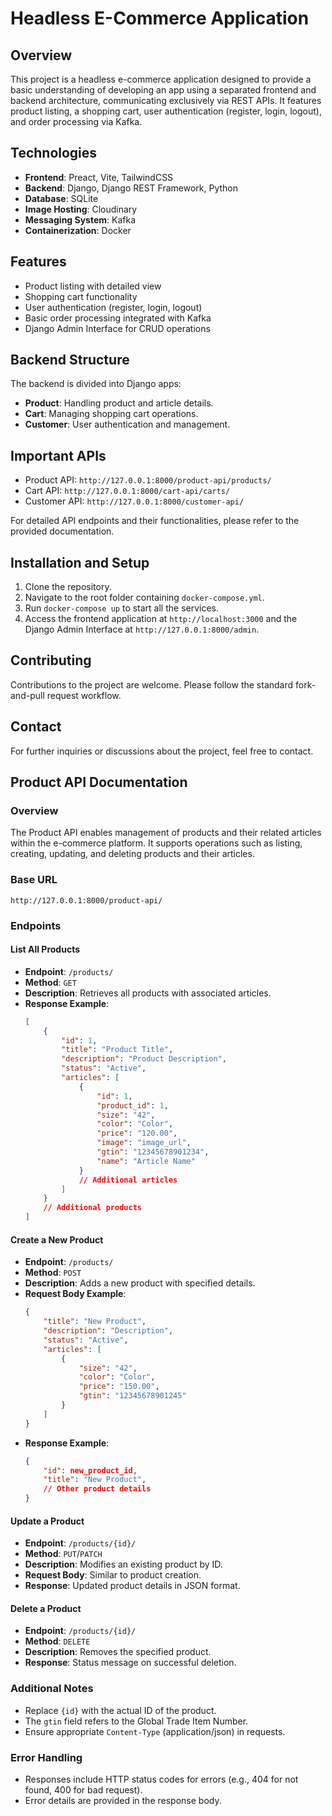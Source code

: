 # Headless E-Commerce Application

## Overview
This project is a headless e-commerce application designed to provide a basic understanding of developing an app using a separated frontend and backend architecture, communicating exclusively via REST APIs. It features product listing, a shopping cart, user authentication (register, login, logout), and order processing via Kafka.

## Technologies
- **Frontend**: Preact, Vite, TailwindCSS
- **Backend**: Django, Django REST Framework, Python
- **Database**: SQLite
- **Image Hosting**: Cloudinary
- **Messaging System**: Kafka
- **Containerization**: Docker

## Features
- Product listing with detailed view
- Shopping cart functionality
- User authentication (register, login, logout)
- Basic order processing integrated with Kafka
- Django Admin Interface for CRUD operations

## Backend Structure
The backend is divided into Django apps:
- **Product**: Handling product and article details.
- **Cart**: Managing shopping cart operations.
- **Customer**: User authentication and management.

## Important APIs
- Product API: `http://127.0.0.1:8000/product-api/products/`
- Cart API: `http://127.0.0.1:8000/cart-api/carts/`
- Customer API: `http://127.0.0.1:8000/customer-api/`

For detailed API endpoints and their functionalities, please refer to the provided documentation.

## Installation and Setup
1. Clone the repository.
2. Navigate to the root folder containing `docker-compose.yml`.
3. Run `docker-compose up` to start all the services.
4. Access the frontend application at `http://localhost:3000` and the Django Admin Interface at `http://127.0.0.1:8000/admin`.

## Contributing
Contributions to the project are welcome. Please follow the standard fork-and-pull request workflow.

## Contact
For further inquiries or discussions about the project, feel free to contact.




## Product API Documentation

### Overview
The Product API enables management of products and their related articles within the e-commerce platform. It supports operations such as listing, creating, updating, and deleting products and their articles.

### Base URL
```
http://127.0.0.1:8000/product-api/
```

### Endpoints

#### List All Products
- **Endpoint**: `/products/`
- **Method**: `GET`
- **Description**: Retrieves all products with associated articles.
- **Response Example**:
    ```json
    [
        {
            "id": 1,
            "title": "Product Title",
            "description": "Product Description",
            "status": "Active",
            "articles": [
                {
                    "id": 1,
                    "product_id": 1,
                    "size": "42",
                    "color": "Color",
                    "price": "120.00",
                    "image": "image_url",
                    "gtin": "12345678901234",
                    "name": "Article Name"
                }
                // Additional articles
            ]
        }
        // Additional products
    ]
    ```

#### Create a New Product
- **Endpoint**: `/products/`
- **Method**: `POST`
- **Description**: Adds a new product with specified details.
- **Request Body Example**:
    ```json
    {
        "title": "New Product",
        "description": "Description",
        "status": "Active",
        "articles": [
            {
                "size": "42",
                "color": "Color",
                "price": "150.00",
                "gtin": "12345678901245"
            }
        ]
    }
    ```
- **Response Example**:
    ```json
    {
        "id": new_product_id,
        "title": "New Product",
        // Other product details
    }
    ```

#### Update a Product
- **Endpoint**: `/products/{id}/`
- **Method**: `PUT`/`PATCH`
- **Description**: Modifies an existing product by ID.
- **Request Body**: Similar to product creation.
- **Response**: Updated product details in JSON format.

#### Delete a Product
- **Endpoint**: `/products/{id}/`
- **Method**: `DELETE`
- **Description**: Removes the specified product.
- **Response**: Status message on successful deletion.

### Additional Notes
- Replace `{id}` with the actual ID of the product.
- The `gtin` field refers to the Global Trade Item Number.
- Ensure appropriate `Content-Type` (application/json) in requests.

### Error Handling
- Responses include HTTP status codes for errors (e.g., 404 for not found, 400 for bad request).
- Error details are provided in the response body.
